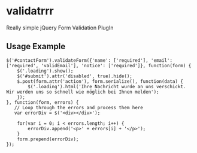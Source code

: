 validatrrr
==========

Really simple jQuery Form Validation PlugIn

Usage Example
-------------
  
    $('#contactForm').validateForm({'name': ['required'], 'email': ['required', 'validEmail'], 'notice': ['required']}, function(form) {
        $('.loading').show();
        $('#submit').attr('disabled', true).hide();
        $.post(form.attr('action'), form.serialize(), function(data) {
            $('.loading').html('Ihre Nachricht wurde an uns verschickt. Wir werden uns so schnell wie möglich bei Ihnen melden');
        });
    }, function(form, errors) {
       // Loop through the errors and process them here
       var errorDiv = $('<div></div>');
				
        for(var i = 0; i < errors.length; i++) {
            errorDiv.append('<p>' + errors[i] + '</p>');
        }
        form.prepend(errorDiv);
    });